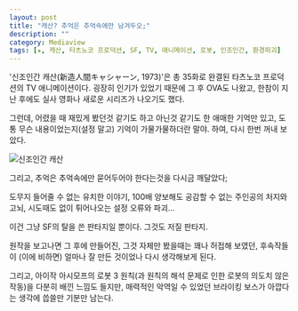 ```yaml
---
layout: post
title: "캐산? 추억은 추억속에만 남겨두오;"
description: ""
category: Mediaview
tags: [★, 캐산, 타츠노코 프로덕션, SF, TV, 애니메이션, 로봇, 인조인간, 환경파괴]
---
```


'신조인간 캐산(新造人間キャシャーン, 1973)'은 총 35화로 완결된 타츠노코 프로덕션의 TV 애니메이션이다.
굉장히 인기가 있었기 때문에 그 후 OVA도 나왔고, 한참이 지난 후에도 실사 영화나 새로운 시리즈가 나오기도 했다.

그런데, 어렸을 때 재밌게 봤던것 같기도 하고 아닌것 같기도 한 애매한 기억만 있고, 도통 무슨 내용이었는지(설정 말고) 기억이 가물가물하더란 말야.
하여, 다시 한번 꺼내 보았다.

![신조인간 캐산](https://lh5.googleusercontent.com/-X-ozPZ2gH_o/VMJm2l2kP6I/AAAAAAAAOlQ/P69HWkmnEMY/s0/casshan-1973.jpg "만능 변신 로봇개와 달밤의 백조 로봇이 가장 인상에 남는 작품이다.")

그리고, 추억은 추억속에만 묻어두어야 한다는것을 다시금 깨달았다;

도무지 들어줄 수 없는 유치한 이야기,
100배 양보해도 공감할 수 없는 주인공의 처지와 고뇌,
시도때도 없이 튀어나오는 설정 오류와 파괴...

이건 그냥 SF의 탈을 쓴 판타지일 뿐이다.
그것도 저질 판타지.

원작을 보고나면 그 후에 만들어진, 그것 자체만 봤을때는 꽤나 허접해 보였던, 후속작들이 (이에 비하면) 얼마나 잘 만든 것이었나 다시 생각해보게 된다.

그리고, 아이작 아시모프의 로봇 3 원칙(과 원칙의 해석 문제로 인한 로봇의 의도치 않은 작동)을 다분히 배낀 느낌도 들지만, 매력적인 악역일 수 있었던 브라이킹 보스가 아깝다는 생각에 씁쓸만 기분만 남는다.
